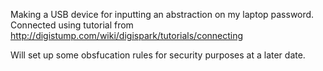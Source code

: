Making a USB device for inputting an abstraction on my laptop password.
Connected using tutorial from http://digistump.com/wiki/digispark/tutorials/connecting

Will set up some obsfucation rules for security purposes at a later date.
